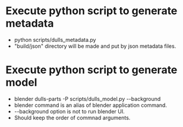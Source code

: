 # Execute python script to generate metadata

- python scripts/dulls_metadata.py
- "build/json" directory will be made and put by json metadata files.

# Execute python script to generate model

- blender dulls-parts -P scripts/dulls_model.py --background
- blender command is an alias of blender application command.
- --background option is not to run blender UI.
- Should keep the order of commnad arguments.